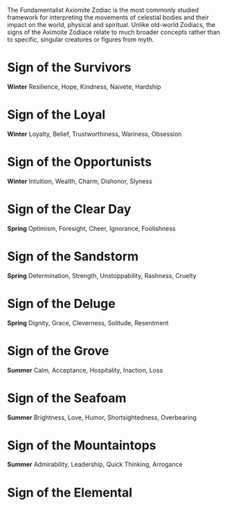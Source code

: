The Fundamentalist Axiomite Zodiac is the most commonly studied framework for interpreting the movements of celestial bodies and their impact on the world, physical and spiritual. Unlike old-world Zodiacs, the signs of the Aximoite Zodiace relate to much broader concepts rather than to specific, singular creatures or figures from myth.

# Sign of the Survivors
**Winter**
Resilience, Hope, Kindness, Naivete, Hardship

# Sign of the Loyal
**Winter**
Loyalty, Belief, Trustworthiness, Wariness, Obsession

# Sign of the Opportunists
**Winter**
Intuition, Wealth, Charm, Dishonor, Slyness

# Sign of the Clear Day
**Spring**
Optimism, Foresight, Cheer, Ignorance, Foolishness

# Sign of the Sandstorm
**Spring**
Determination, Strength, Unstoppability, Rashness, Cruelty

# Sign of the Deluge
**Spring**
Dignity, Grace, Cleverness, Solitude, Resentment

# Sign of the Grove
**Summer**
Calm, Acceptance, Hospitality, Inaction, Loss

# Sign of the Seafoam
**Summer**
Brightness, Love, Humor, Shortsightedness, Overbearing

# Sign of the Mountaintops
**Summer**
Admirability, Leadership, Quick Thinking, Arrogance

# Sign of the Elemental
